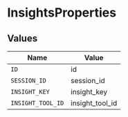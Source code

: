 # InsightsProperties


## Values

| Name              | Value             |
| ----------------- | ----------------- |
| `ID`              | id                |
| `SESSION_ID`      | session_id        |
| `INSIGHT_KEY`     | insight_key       |
| `INSIGHT_TOOL_ID` | insight_tool_id   |